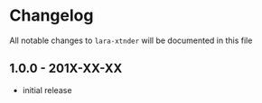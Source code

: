 # Changelog

All notable changes to `lara-xtnder` will be documented in this file

## 1.0.0 - 201X-XX-XX

- initial release
